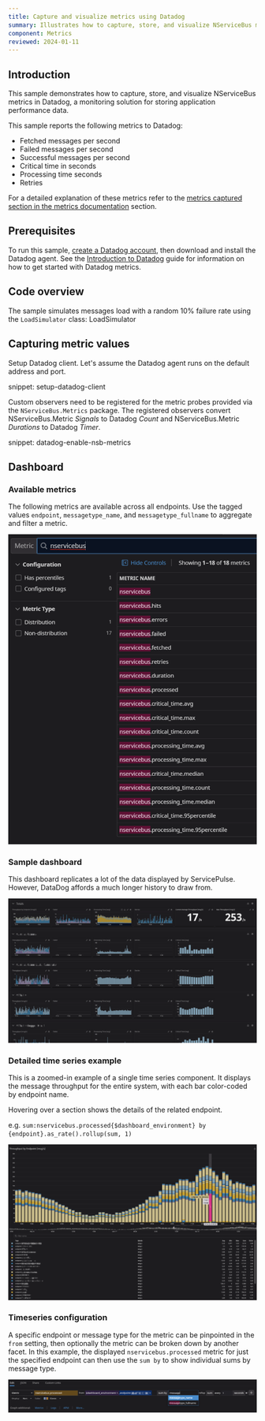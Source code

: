```yaml
---
title: Capture and visualize metrics using Datadog
summary: Illustrates how to capture, store, and visualize NServiceBus metrics in Datadog.
component: Metrics
reviewed: 2024-01-11
---
```


## Introduction

This sample demonstrates how to capture, store, and visualize NServiceBus metrics in Datadog, a monitoring solution for storing application performance data.

This sample reports the following metrics to Datadog:

* Fetched messages per second
* Failed messages per second
* Successful messages per second
* Critical time in seconds
* Processing time seconds
* Retries

For a detailed explanation of these metrics refer to the [metrics captured section in the metrics documentation](/monitoring/metrics/definitions.md) section.

## Prerequisites

To run this sample, [create a Datadog account](https://app.datadoghq.com/signup), then download and install the Datadog agent.
See the [Introduction to Datadog](https://docs.datadoghq.com/getting_started/) guide for information on how to get started with Datadog metrics.

## Code overview

The sample simulates messages load with a random 10% failure rate using the `LoadSimulator` class: LoadSimulator

## Capturing metric values

Setup Datadog client. Let's assume the Datadog agent runs on the default address and port.

snippet: setup-datadog-client

Custom observers need to be registered for the metric probes provided via the `NServiceBus.Metrics` package. The registered observers convert NServiceBus.Metric *Signals* to Datadog *Count* and NServiceBus.Metric *Durations* to Datadog *Timer*.

snippet: datadog-enable-nsb-metrics

## Dashboard

### Available metrics

The following metrics are available across all endpoints. Use the tagged values `endpoint`, `messagetype_name`, and `messagetype_fullname` to aggregate and filter a metric.

![metrics list](metrics-list.png)

### Sample dashboard

This dashboard replicates a lot of the data displayed by ServicePulse. However, DataDog affords a much longer history to draw from.

![dashboard](dashboard.png)

### Detailed time series example

This is a zoomed-in example of a single time series component. It displays the message throughput for the entire system, with each bar color-coded by endpoint name.

Hovering over a section shows the details of the related endpoint.

e.g. `sum:nservicebus.processed{$dashboard_environment} by {endpoint}.as_rate().rollup(sum, 1)`

![throughput by endpoint](throughput-by-endpoint.png)

### Timeseries configuration

A specific endpoint or message type for the metric can be pinpointed in the `from` setting, then optionally the metric can be broken down by another facet. In this example, the displayed `nservicebus.processed` metric for just the specified endpoint can then use the `sum by` to show individual sums by message type.

![timeseries configuration](timeseries-configuration.png)
